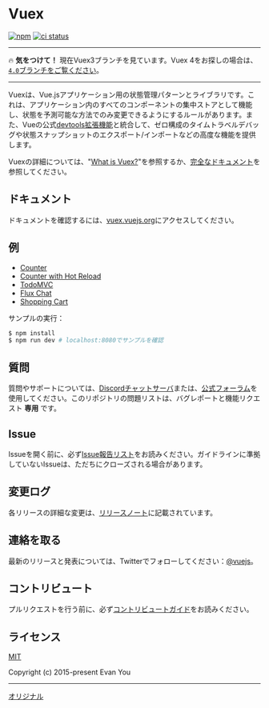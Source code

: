 # Vuex

[![npm](https://img.shields.io/npm/v/vuex.svg)](https://npmjs.com/package/vuex)
[![ci status](https://circleci.com/gh/vuejs/vuex/tree/dev.png?style=shield)](https://circleci.com/gh/vuejs/vuex)

---

:fire: **気をつけて！** 現在Vuex3ブランチを見ています。Vuex 4をお探しの場合は、[`4.0`ブランチをご覧ください](https://github.com/vuejs/vuex/tree/4.0)。

---

Vuexは、Vue.jsアプリケーション用の状態管理パターンとライブラリです。これは、アプリケーション内のすべてのコンポーネントの集中ストアとして機能し、状態を予測可能な方法でのみ変更できるようにするルールがあります。また、Vueの公式[devtools拡張機能](https://github.com/vuejs/vue-devtools)と統合して、ゼロ構成のタイムトラベルデバッグや状態スナップショットのエクスポート/インポートなどの高度な機能を提供します。

Vuexの詳細については、"[What is Vuex?](https://vuex.vuejs.org/)"を参照するか、[完全なドキュメント](http://vuex.vuejs.org/)を参照してください。

## ドキュメント

ドキュメントを確認するには、[vuex.vuejs.org](https://vuex.vuejs.org/)にアクセスしてください。

## 例

- [Counter](https://github.com/vuejs/vuex/tree/dev/examples/counter)
- [Counter with Hot Reload](https://github.com/vuejs/vuex/tree/dev/examples/counter-hot)
- [TodoMVC](https://github.com/vuejs/vuex/tree/dev/examples/todomvc)
- [Flux Chat](https://github.com/vuejs/vuex/tree/dev/examples/chat)
- [Shopping Cart](https://github.com/vuejs/vuex/tree/dev/examples/shopping-cart)

サンプルの実行：

```bash
$ npm install
$ npm run dev # localhost:8080でサンプルを確認
```

## 質問

質問やサポートについては、[Discordチャットサーバ](https://chat.vuejs.org)または、[公式フォーラム](http://forum.vuejs.org)を使用してください。このリポジトリの問題リストは、バグレポートと機能リクエスト **専用** です。

## Issue

Issueを開く前に、必ず[Issue報告リスト](https://github.com/vuejs/vuex/blob/dev/.github/contributing.md#issue-reporting-guidelines)をお読みください。ガイドラインに準拠していないIssueは、ただちにクローズされる場合があります。

## 変更ログ

各リリースの詳細な変更は、[リリースノート](https://github.com/vuejs/vuex/releases)に記載されています。

## 連絡を取る

最新のリリースと発表については、Twitterでフォローしてください：[@vuejs](https://twitter.com/vuejs)。

## コントリビュート

プルリクエストを行う前に、必ず[コントリビュートガイド](https://github.com/vuejs/vuex/blob/dev/.github/contributing.md)をお読みください。

## ライセンス

[MIT](http://opensource.org/licenses/MIT)

Copyright (c) 2015-present Evan You

---
[オリジナル](https://github.com/vuejs/vuex/blob/dev/README.md)
